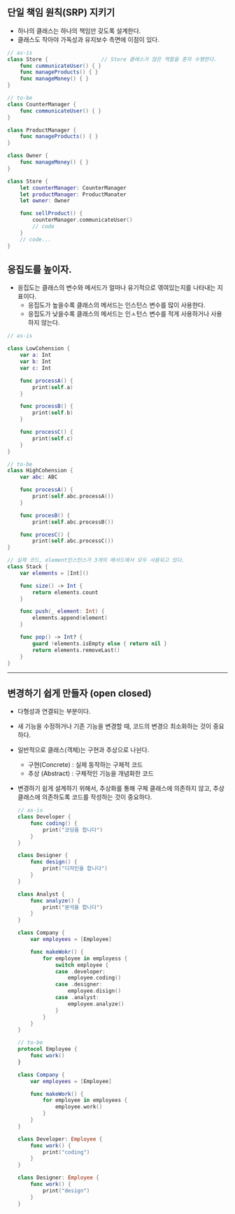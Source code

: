 ## **단일 책임 원칙(SRP) 지키기**

- 하나의 클래스는 하나의 책임만 갖도록 설계한다.
- 클래스도 작아야 가독성과 유지보수 측면에 이점이 있다.

```swift
// as-is
class Store {                 // Store 클래스가 많은 역할을 혼자 수행한다.
    func cummunicateUser() { }
    func manageProducts() { }
    func manageMoney() { }
}
```

```swift
// to-be
class CounterManager {
    func communicateUser() { }
}

class ProductManager {
    func manageProducts() { }
}

class Owner {
    func manageMoney() { }
}

class Store {
    let counterManager: CounterManager
    let productManager: ProductManater
    let owner: Owner

    func sellProduct() {
        counterManager.communicateUser()
        // code
    }
    // code...
}
```

## **응집도를 높이자.**

- 응집도는 클래스의 변수와 메서드가 얼마나 유기적으로 엮여있는지를 나타내는 지표이다.
    - 응집도가 높을수록 클래스의 메서드는 인스턴스 변수를 많이 사용한다.
    - 응집도가 낮을수록 클래스의 메서드는 인ㅅ턴스 변수를 적게 사용하거나 사용하지 않는다.

```swift
// as-is

class LowCohension {
    var a: Int
    var b: Int
    var c: Int

    func processA() {
        print(self.a)
    }

    func processB() {
        print(self.b)
    }

    func processC() {
        print(self.c)
    }
}
```

```swift
// to-be
class HighCohension {
    var abc: ABC

    func processA() {
        print(self.abc.processA())
    }

    func procesB() {
        print(self.abc.processB())

    func procesC() {
        print(self.abc.processC())
}
```

```swift
// 실제 코드, element인스턴스가 3개의 메서드에서 모두 사용되고 있다.
class Stack { 
    var elements = [Int]()

    func size() -> Int {
        return elements.count
    }

    func push(_ element: Int) {
        elements.append(element)
    }

    func pop() -> Int? {
        guard !elements.isEmpty else { return nil }
        return elements.removeLast()
    }
}
```

---

## **변경하기 쉽게 만들자 (open closed)**

- 다형성과 연결되는 부분이다.
- 새 기능을 수정하거나 기존 기능을 변경할 때, 코드의 변경으 최소화하는 것이 중요하다.
- 일반적으로 클래스(객체)는 구현과 추상으로 나뉜다.
    - 구현(Concrete) : 실제 동작하는 구체적 코드
    - 추상 (Abstract) : 구체적인 기능을 개념화한 코드
- 변경하기 쉽게 설계하기 위해서, 추상화를 통해 구체 클래스에 의존하지 않고, 추상 클래스에 의존하도록 코드를 작성하는 것이 중요하다.
    
    ```swift
    // as-is
    class Developer {
        func coding() {
            print("코딩을 합니다")
        }
    }
    
    class Designer {
        func design() {
            print("디자인을 합니다")
        }
    }
    
    class Analyst {
        func analyze() {
            print("분석을 합니다")
        }
    }
    
    class Company {
        var employees = [Employee]
    
        func makeWokr() {
            for employee in employess {
                switch employee {
                case .developer:
                    employee.coding()
                case .designer:
                    employee.disign()
                case .analyst:
                    employee.analyze()
                }
            }
        }
    }
    ```
    
    ```swift
    // to-be
    protocol Employee {
        func work()
    }
    
    class Company {
        var employees = [Employee]
    
        func makeWork() {
            for employee in employees {
                employee.work()
            }
        }
    }
    
    class Developer: Employee {
        func work() {
            print("coding")
        }
    }
    
    class Designer: Employee {
        func work() {
            print("design")
        }
    }
    ```
